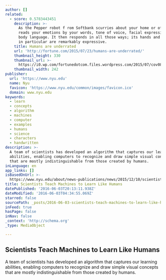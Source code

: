 ```yaml
---
author: []
related:
  - score: 0.5783443451
    description: >-
      As the Pepper robot f rom Softbank scurries about your home or office, it
      reads your emotions by your words, tone of voice, facial expressions, and
      body language. It then responds in all those ways; its hands and posture
      in particular are remarkably expressive.
    title: Humans are underrated
    url: 'http://fortune.com/2015/07/23/humans-are-underrated/'
    thumbnail_height: 330
    thumbnail_url: >-
      https://i0.wp.com/fortunedotcom.files.wordpress.com/2015/07/cov08_ainside.jpg?fit=440%2C330&ssl=1
    thumbnail_width: 242
publisher:
  url: 'https://www.nyu.edu'
  name: Nyu
  favicon: 'https://www.nyu.edu/common/images/favicon.ico'
  domain: www.nyu.edu
keywords:
  - learn
  - concepts
  - algorithm
  - machines
  - computer
  - examples
  - humans
  - science
  - characters
  - handwritten
description: >-
  A team of scientists has developed an algorithm that captures our learning
  abilities, enabling computers to recognize and draw simple visual concepts
  that are mostly indistinguishable from those created by humans.
inLanguage: en
app_links: []
isBasedOnUrl: >-
  https://www.nyu.edu/about/news-publications/news/2015/12/10/scientists-teach-machines-to-learn-like-humans.html
title: Scientists Teach Machines to Learn Like Humans
datePublished: '2016-06-03T20:13:11.938Z'
dateModified: '2016-06-03T04:34:55.069Z'
starred: false
sourcePath: _posts/2016-06-03-scientists-teach-machines-to-learn-like-humans.md
inFeed: true
hasPage: false
inNav: false
_context: 'http://schema.org'
_type: MediaObject

---
```

<article style=""><h1>Scientists Teach Machines to Learn Like Humans</h1><p>A team of scientists has developed an algorithm that captures our learning abilities, enabling computers to recognize and draw simple visual concepts that are mostly indistinguishable from those created by humans.</p></article>